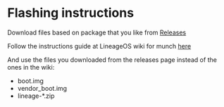 # Flashing instructions

Download files based on package that you like from [Releases](https://github.com/xpt1x/lineage-munch-ota-server/releases) 

Follow the instructions guide at LineageOS wiki for munch [here](https://wiki.lineageos.org/devices/munch/install/variant1/)

And use the files you downloaded from the releases page instead of the ones in the wiki:
- boot.img
- vendor_boot.img
- lineage-*.zip